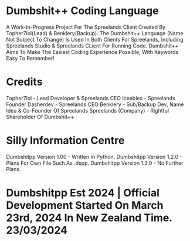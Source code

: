 # Dumbshit++ Coding Language
A Work-In-Progress Project For The Spreelands Client Created By Topher7lol(Lead) & Benklery(Backup).
The Dumbshit++ Language (Name Not Subject To Change) Is Used In Both Clients For Spreelands, Including Spreelands Studio & Spreelands CLient For Running Code.
Dumbshit++ Aims To Make The Easiest Coding Experience Possible, With Keywords Easy To Remember!


# Credits
Topher7lol - Lead Developer & Spreelands CEO
Iceables - Spreelands Founder
Dasherdev - Spreelands CEO
Benklery - Sub/Backup Dev, Name Idea & Co-Founder Of Spreelands
Spreelands (Company) - Rightful Shareholder Of Dumbshit++


# Silly Information Centre
Dumbshitpp Version 1.00 - Written In Python.
Dumbshitpp Version 1.2.0 - Plans For Own File Such As .dspp.
Dumbshitpp Version 1.3.0 - No Further Plans.


# Dumbshitpp Est 2024  |  Official Development Started On March 23rd, 2024 In New Zealand Time. 23/03/2024
